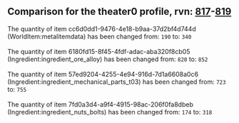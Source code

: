 ## Comparison for the theater0 profile, rvn: [817](https://github.com/PRO100KatYT/FortniteProfileRevisions/tree/main/profiles/theater0/817%20theater0.json)-[819](https://github.com/PRO100KatYT/FortniteProfileRevisions/tree/main/profiles/theater0/819%20theater0.json)

The quantity of item cc6d0dd1-9476-4e18-b9aa-37d2bf4d744d (WorldItem:metalitemdata) has been changed from: `190` to: `340`
<br><br>
The quantity of item 6180fd15-8f45-4fdf-adac-aba320f8cb05 (Ingredient:ingredient_ore_alloy) has been changed from: `820` to: `852`
<br><br>
The quantity of item 57ed9204-4255-4e94-916d-7d1a6608a0c6 (Ingredient:ingredient_mechanical_parts_t03) has been changed from: `723` to: `755`
<br><br>
The quantity of item 7fd0a3d4-a9f4-4915-98ac-206f0fa8dbeb (Ingredient:ingredient_nuts_bolts) has been changed from: `174` to: `318`
<br><br>
